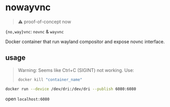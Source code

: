 # nowayvnc

> ⚠ proof-of-concept now

`{no,way}vnc`: `novnc` & `wayvnc`

Docker container that run wayland compositor and expose novnc interface.

## usage

> Warning: Seems like Ctrl+C (SIGINT) not working.
> Use:
> ```bash
> docker kill "container_name"
> ```

```bash
docker run --device /dev/dri:/dev/dri --publish 6080:6080
```

open `localhost:6080`
